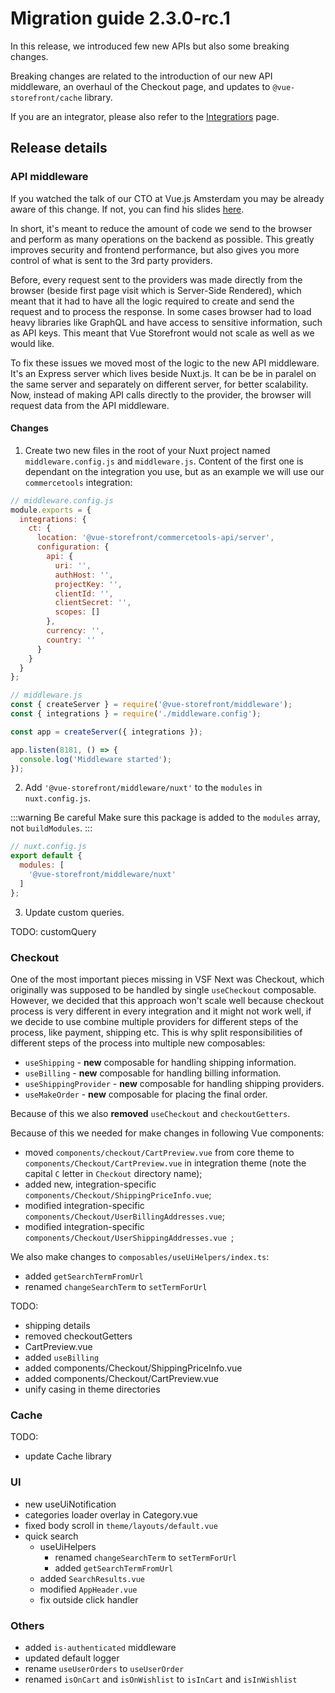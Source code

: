 # Migration guide 2.3.0-rc.1

In this release, we introduced few new APIs but also some breaking changes.

Breaking changes are related to the introduction of our new API middleware, an overhaul of the Checkout page, and updates to `@vue-storefront/cache` library.

If you are an integrator, please also refer to the [Integratiors](./integrators.md) page.

## Release details

### API middleware

If you watched the talk of our CTO at Vue.js Amsterdam you may be already aware of this change. If not, you can find his slides [here](https://slides.com/filiprakowski/vuejs-amsterdam-2021).

In short, it's meant to reduce the amount of code we send to the browser and perform as many operations on the backend as possible. This greatly improves security and frontend performance, but also gives you more control of what is sent to the 3rd party providers.

Before, every request sent to the providers was made directly from the browser (beside first page visit which is Server-Side Rendered), which meant that it had to have all the logic required to create and send the request and to process the response. In some cases browser had to load heavy libraries like GraphQL and have access to sensitive information, such as API keys.
This meant that Vue Storefront would not scale as well as we would like.

To fix these issues we moved most of the logic to the new API middleware. It's an Express server which lives beside Nuxt.js. It can be be in paralel on the same server and separately on different server, for better scalability.
Now, instead of making API calls directly to the provider, the browser will request data from the API middleware.

#### Changes

1. Create two new files in the root of your Nuxt project named `middleware.config.js` and `middleware.js`. Content of the first one is dependant on the integration you use, but as an example we will use our `commercetools` integration:

```javascript
// middleware.config.js
module.exports = {
  integrations: {
    ct: {
      location: '@vue-storefront/commercetools-api/server',
      configuration: {
        api: {
          uri: '',
          authHost: '',
          projectKey: '',
          clientId: '',
          clientSecret: '',
          scopes: []
        },
        currency: '',
        country: ''
      }
    }
  }
};

```

```javascript
// middleware.js
const { createServer } = require('@vue-storefront/middleware');
const { integrations } = require('./middleware.config');

const app = createServer({ integrations });

app.listen(8181, () => {
  console.log('Middleware started');
});
```

2. Add `'@vue-storefront/middleware/nuxt'` to the `modules` in `nuxt.config.js`.

:::warning Be careful
Make sure this package is added to the `modules` array, not `buildModules`.
:::

```javascript
// nuxt.config.js
export default {
  modules: [
    '@vue-storefront/middleware/nuxt'
  ]
};
```

3. Update custom queries.

TODO: customQuery

### Checkout

One of the most important pieces missing in VSF Next was Checkout, which originally was supposed to be handled by single `useCheckout` composable. However, we decided that this approach won't scale well because checkout process is very different in every integration and it might not work well, if we decide to use combine multiple providers for different steps of the process, like payment, shipping etc. This is why split responsibilities of different steps of the process into multiple new composables:

- `useShipping` - **new** composable for handling shipping information.
- `useBilling` - **new** composable for handling billing information.
- `useShippingProvider` - **new** composable for handling shipping providers.
- `useMakeOrder` - **new** composable for placing the final order.

Because of this we also **removed** `useCheckout` and `checkoutGetters`.

Because of this we needed for make changes in following Vue components:
- moved `components/checkout/CartPreview.vue` from core theme to `components/Checkout/CartPreview.vue` in integration theme (note the capital `C` letter in `Checkout` directory name);
- added new, integration-specific `components/Checkout/ShippingPriceInfo.vue`;
- modified integration-specific `components/Checkout/UserBillingAddresses.vue`;
- modified integration-specific `components/Checkout/UserShippingAddresses.vue `;

We also make changes to `composables/useUiHelpers/index.ts`:
- added `getSearchTermFromUrl`
- renamed `changeSearchTerm` to `setTermForUrl`

TODO:
- shipping details
- removed checkoutGetters
- CartPreview.vue
- added `useBilling`
- added components/Checkout/ShippingPriceInfo.vue
- added components/Checkout/CartPreview.vue
- unify casing in theme directories

### Cache

TODO:
- update Cache library

### UI

- new useUiNotification
- categories loader overlay in Category.vue
- fixed body scroll in `theme/layouts/default.vue`
- quick search
  - useUiHelpers
    - renamed `changeSearchTerm` to `setTermForUrl`
    - added `getSearchTermFromUrl`
  - added `SearchResults.vue`
  - modified `AppHeader.vue`
  - fix outside click handler


### Others

- added `is-authenticated` middleware
- updated default logger
- rename `useUserOrders` to `useUserOrder`
- renamed `isOnCart` and `isOnWishlist` to `isInCart` and `isInWishlist`
